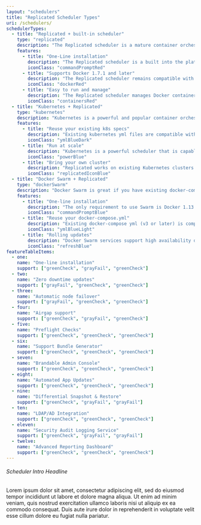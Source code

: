 ```yaml
---
layout: "schedulers"
title: "Replicated Scheduler Types"
uri: /schedulers/
schedulerTypes:
  - title: "Replicated + built-in scheduler"
    type: "replicated"
    description: "The Replicated scheduler is a mature container orchestration runtime that supports Docker 1.7.1 and newer. The Replicated scheduler is being used by over (number) enterprises in production systems today. This scheduler is a good choice if you want to maximize compatibility with enterprise systems and want to provide a simple, appliance-like experience."
    features:
      - title: "One-Line installation"
        description: "The Replicated scheduler is a built into the platform. Other than Docker, there are no additional dependencies required."
        iconClass: "commandPromptRed"
      - title: "Supports Docker 1.7.1 and later"
        description: "The Replicated scheduler remains compatible with Docker 1.7.1, making it a good candidate for legacy operating systems such as CentOS 6 and RHEL 6."
        iconClass: "dockerRed"
      - title: "Easy to run and manage"
        description: "The Replicated scheduler manages Docker containers with no additional command line tools."
        iconClass: "containersRed"
  - title: "Kubernetes + Replicated"
    type: "kubernetes"
    description: "Kubernetes is a powerful and popular container orchestration and scheduler platform. Many organizations are investing in running their hosted product on Kubernetes, and want to leverage this investment for enterprise installations. Replicated minimizes the interactions between your customer and the Kubernetes cluster. The Admin Console provides functionality required to manage your application."
    features:
      - title: "Reuse your existing k8s specs"
        description: "Existing kubernetes yml files are compatible with Replicated."
        iconClass: "ymlBlueDark"
      - title: "Run at scale"
        description: "Kubernetes is a powerful scheduler that is capable of running extremely large clusters."
        iconClass: "powerBlue"
      - title: "Bring your own cluster"
        description: "Replicated works on existing Kubernetes clusters."
        iconClass: "replicatedIconBlue"
  - title: "Docker Swarm + Replicated"
    type: "dockerSwarm"
    description: "Docker Swarm is great if you have existing docker-compose files and want to target servers running Docker 1.13.1 or newer. Replicated supports deploying Swarm services to a swarm cluster. On operating systems supporting Docker 1.13.1 or later, you can provide an appliance-like enterprise experience using the Swarm scheduler, using your existing docker-compose.yml."
    features:
      - title: "One-line installation"
        description: "The only requirement to use Swarm is Docker 1.13.1 or later. Replicated will automatically provision the Swarm cluster."
        iconClass: "commandPromptBlue"
      - title: "Reuse your docker-compose.yml"
        description: "Existing docker-compose yml (v3 or later) is compatible with Replicated."
        iconClass: "ymlBlueLight"
      - title: "Rolling updates"
        description: "Docker Swarm services support high availability deployments and zero downtime rolling updates."
        iconClass: "refreshBlue"
featureTableItems:
  - one:
    name: "One-line installation"
    support: ["greenCheck", "grayFail", "greenCheck"]
  - two:
    name: "Zero downtime updates"
    support: ["grayFail", "greenCheck", "greenCheck"]
  - three:
    name: "Automatic node failover"
    support: ["grayFail", "greenCheck", "greenCheck"]
  - four:
    name: "Airgap support"
    support: ["greenCheck", "grayFail", "greenCheck"]
  - five:
    name: "Preflight Checks"
    support: ["greenCheck", "greenCheck", "greenCheck"]
  - six:
    name: "Support Bundle Generator"
    support: ["greenCheck", "greenCheck", "greenCheck"]
  - seven:
    name: "Brandable Admin Console"
    support: ["greenCheck", "greenCheck", "greenCheck"]
  - eight:
    name: "Automated App Updates"
    support: ["greenCheck", "greenCheck", "greenCheck"]
  - nine:
    name: "Differential Snapshot & Restore"
    support: ["greenCheck", "grayFail", "grayFail"]
  - ten:
    name: "LDAP/AD Integration"
    support: ["greenCheck", "greenCheck", "greenCheck"]
  - eleven:
    name: "Security Audit Logging Service"
    support: ["greenCheck", "grayFail", "grayFail"]
  - twelve:
    name: "Advanced Reporting Dashboard"
    support: ["greenCheck", "greenCheck", "greenCheck"]
---
```


###### Scheduler Intro Headline

Lorem ipsum dolor sit amet, consectetur adipiscing elit, sed do eiusmod tempor incididunt ut labore et dolore magna aliqua. Ut enim ad minim veniam, quis nostrud exercitation ullamco laboris nisi ut aliquip ex ea commodo consequat. Duis aute irure dolor in reprehenderit in voluptate velit esse cillum dolore eu fugiat nulla pariatur.